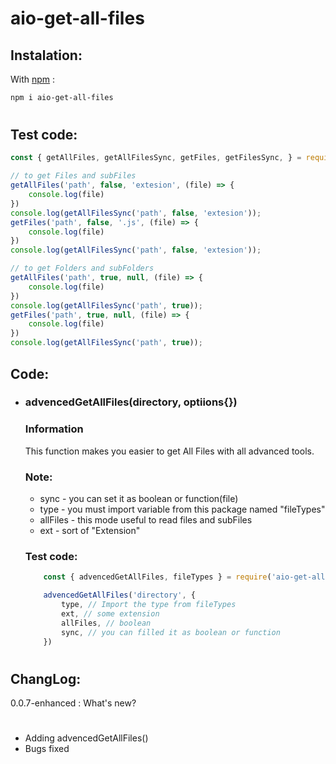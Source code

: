 # aio-get-all-files
## Instalation:
With [npm](www.npmjs.com) :
```sh 
npm i aio-get-all-files
```
#
## Test code:
```js
const { getAllFiles, getAllFilesSync, getFiles, getFilesSync, } = require('aio-get-all-files')

// to get Files and subFiles
getAllFiles('path', false, 'extesion', (file) => {
    console.log(file)
})
console.log(getAllFilesSync('path', false, 'extesion'));
getFiles('path', false, '.js', (file) => {
    console.log(file)
})
console.log(getAllFilesSync('path', false, 'extesion'));

// to get Folders and subFolders
getAllFiles('path', true, null, (file) => {
    console.log(file)
})
console.log(getAllFilesSync('path', true));
getFiles('path', true, null, (file) => {
    console.log(file)
})
console.log(getAllFilesSync('path', true));
```

## Code:

* ### advencedGetAllFiles(directory, optiions{})
    ### Information
    This function makes you easier to get All Files with all advanced tools.
    ### Note: 
    * sync - you can set it as boolean or function(file)
    * type - you must import variable from this package named "fileTypes"
    * allFiles - this mode useful to read files and subFiles
    * ext - sort of "Extension"
    ### Test code:
    ```js
        const { advencedGetAllFiles, fileTypes } = require('aio-get-all-files')

        advencedGetAllFiles('directory', {
            type, // Import the type from fileTypes
            ext, // some extension
            allFiles, // boolean
            sync, // you can filled it as boolean or function
        })
    ```

#

## ChangLog:
0.0.7-enhanced :
What's new?
#
* Adding advencedGetAllFiles()
* Bugs fixed
